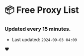 # :package: Free Proxy List
### Updated every 15 minutes.

- Last updated: `2024-09-03 04:09`

:heart:
